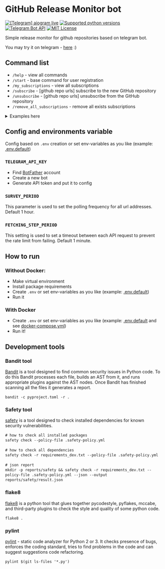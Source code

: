 # GitHub Release Monitor bot

[![\[Telegram\] aiogram live](https://img.shields.io/badge/telegram-aiogram-blue.svg?style=flat-square)](https://t.me/aiogram_live)
[![Supported python versions](https://img.shields.io/pypi/pyversions/SQLAlchemy.svg?style=flat-square)](https://pypi.org/project/SQLAlchemy)
[![Telegram Bot API](https://img.shields.io/badge/Telegram%20Bot%20API-6.7-blue.svg?style=flat-square&logo=telegram)](https://core.telegram.org/bots/api)
[![MIT License](https://img.shields.io/pypi/l/aiogram.svg?style=flat-square)](https://opensource.org/licenses/MIT)

Simple release monitor for github repositories based on telegram bot.

You may try it on telegram - [here](http://t.me/github_release_monitor_bot) :)

## Command list

- `/help` - view all commands
- `/start` - base command for user registration
- `/my_subscriptions` - view all subscriptions
- `/subscribe` - \[github repo urls] subscribe to the new GitHub repository
- `/unsubscribe` - \[github repo urls] unsubscribe from the GitHub repository
- `/remove_all_subscriptions` - remove all exists subscriptions

<details><summary>Examples here</summary>
<code>/subscribe https://github.com/sqlalchemy/sqlalchemy</code>

FYI: bot will send you info about updates automatically.

![subscribe_example.jpg](assets%2Fsubscribe_example.jpg)

![fetch_example.jpg](assets%2Ffetch_example.jpg)

</details>

## Config and environments variable

Config based on `.env` creation or set env-variables as you like (example: [.env.default](.env.default))

### `TELEGRAM_API_KEY`

- Find [BotFather](https://t.me/BotFather) account
- Create a new bot
- Generate API token and put it to config

### `SURVEY_PERIOD`

This parameter is used to set the polling frequency for all url addresses. Default 1 hour.

### `FETCHING_STEP_PERIOD`

This setting is used to set a timeout between each API request to prevent the rate limit from failing. Default 1 minute.

## How to run

### Without Docker:

- Make virtual environment
- Install package requirements
- Create `.env` or set env-variables as you like (example: [.env.default](.env.default))
- Run it

### With Docker

- Create `.env` or set env-variables as you like (example: [.env.default](.env.default)
  and see [docker-compose.yml](docker-compose.yml))
- Run it!

## Development tools

### Bandit tool

[Bandit](https://github.com/PyCQA/bandit) is a tool designed to find common security issues in Python code. To do this
Bandit processes each file, builds an AST from it, and runs appropriate plugins against the AST nodes. Once Bandit has
finished scanning all the files it generates a report.

```shell
bandit -c pyproject.toml -r .
```

### Safety tool

[safety](https://pyup.io/safety/) is a tool designed to check installed dependencies for known security vulnerabilities.

```shell
# how to check all installed packages
safety check --policy-file .safety-policy.yml

# how to check all dependencies
safety check -r requirements_dev.txt --policy-file .safety-policy.yml

# json report 
mkdir -p reports/safety && safety check -r requirements_dev.txt --policy-file .safety-policy.yml --json --output reports/safety/result.json
```

### flake8

[flake8](https://github.com/PyCQA/flake8) is a python tool that glues together pycodestyle, pyflakes, mccabe, and
third-party plugins to check the style and quality of some python code.

```shell
flake8 .
```

### pylint

[pylint](https://github.com/pylint-dev/pylint) - static code analyzer for Python 2 or 3. It checks
presence of bugs, enforces the coding standard, tries to find problems in the code and can suggest suggestions
code refactoring.

```shell
pylint $(git ls-files '*.py')
```